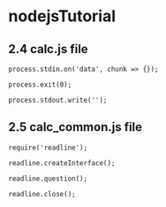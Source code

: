 # nodejsTutorial

## 2.4 calc.js file
```
process.stdin.on('data', chunk => {});
```
```
process.exit(0);
```
```
process.stdout.write('');
```

## 2.5 calc_common.js file
```
require('readline');
```
```
readline.createInterface();
```
```
readline.question();
```
```
readline.close();
```
